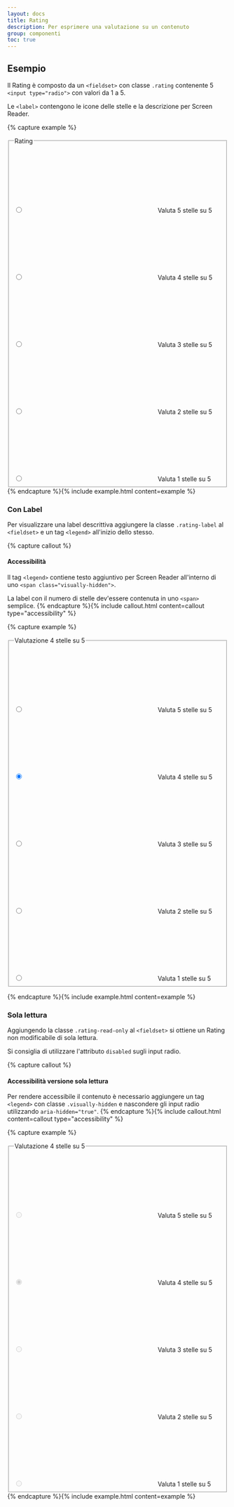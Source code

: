 ```yaml
---
layout: docs
title: Rating
description: Per esprimere una valutazione su un contenuto
group: componenti
toc: true
---
```


## Esempio

Il Rating è composto da un `<fieldset>` con classe `.rating` contenente 5 `<input type="radio">` con valori da 1 a 5.

Le `<label>` contengono le icone delle stelle e la descrizione per Screen Reader.

{% capture example %}

<fieldset class="rating">
  <legend>Rating</legend>
  <input type="radio" id="star5a" name="ratingA" value="5" />
  <label class = "full" for="star5a">
    <svg class="icon icon-sm"><use href="{{ site.baseurl }}/dist/svg/sprites.svg#it-star-full"></use></svg>
    <span class="visually-hidden">Valuta 5 stelle su 5</span>
  </label>
  <input type="radio" id="star4a" name="ratingA" value="4"/>
  <label class = "full" for="star4a">
    <svg class="icon icon-sm"><use href="{{ site.baseurl }}/dist/svg/sprites.svg#it-star-full"></use></svg>
    <span class="visually-hidden">Valuta 4 stelle su 5</span>
  </label>
  <input type="radio" id="star3a" name="ratingA" value="3" />
  <label class = "full" for="star3a">
    <svg class="icon icon-sm"><use href="{{ site.baseurl }}/dist/svg/sprites.svg#it-star-full"></use></svg>
    <span class="visually-hidden">Valuta 3 stelle su 5</span>
  </label>
  <input type="radio" id="star2a" name="ratingA" value="2" />
  <label class = "full" for="star2a">
    <svg class="icon icon-sm"><use href="{{ site.baseurl }}/dist/svg/sprites.svg#it-star-full"></use></svg>
    <span class="visually-hidden">Valuta 2 stelle su 5</span>
  </label>
  <input type="radio" id="star1a" name="ratingA" value="1" />
  <label class = "full" for="star1a">
    <svg class="icon icon-sm"><use href="{{ site.baseurl }}/dist/svg/sprites.svg#it-star-full"></use></svg>
    <span class="visually-hidden">Valuta 1 stelle su 5</span>
  </label>
</fieldset>
{% endcapture %}{% include example.html content=example %}

### Con Label

Per visualizzare una label descrittiva aggiungere la classe `.rating-label` al `<fieldset>` e un tag `<legend>` all'inizio dello stesso.

{% capture callout %}
#### Accessibilità

Il tag `<legend>` contiene testo aggiuntivo per Screen Reader all'interno di uno `<span class="visually-hidden">`.

La label con il numero di stelle dev'essere contenuta in uno `<span>` semplice.
{% endcapture %}{% include callout.html content=callout type="accessibility" %}

{% capture example %}

<fieldset class="rating rating-label">
  <legend><span class="visually-hidden">Valutazione</span> <span>4 stelle</span> <span class="visually-hidden">su 5</span></legend>
  <input type="radio" id="star5b" name="ratingB" value="5" />
  <label class = "full" for="star5b">
    <svg class="icon icon-sm"><use href="{{ site.baseurl }}/dist/svg/sprites.svg#it-star-full"></use></svg>
    <span class="visually-hidden">Valuta 5 stelle su 5</span>
  </label>
  <input type="radio" id="star4b" name="ratingB" value="4" checked/>
  <label class = "full" for="star4b">
    <svg class="icon icon-sm"><use href="{{ site.baseurl }}/dist/svg/sprites.svg#it-star-full"></use></svg>
    <span class="visually-hidden">Valuta 4 stelle su 5</span>
  </label>
  <input type="radio" id="star3b" name="ratingB" value="3" />
  <label class = "full" for="star3b">
    <svg class="icon icon-sm"><use href="{{ site.baseurl }}/dist/svg/sprites.svg#it-star-full"></use></svg>
    <span class="visually-hidden">Valuta 3 stelle su 5</span>
  </label>
  <input type="radio" id="star2b" name="ratingB" value="2" />
  <label class = "full" for="star2b">
    <svg class="icon icon-sm"><use href="{{ site.baseurl }}/dist/svg/sprites.svg#it-star-full"></use></svg>
    <span class="visually-hidden">Valuta 2 stelle su 5</span>
  </label>
  <input type="radio" id="star1b" name="ratingB" value="1" />
  <label class = "full" for="star1b">
    <svg class="icon icon-sm"><use href="{{ site.baseurl }}/dist/svg/sprites.svg#it-star-full"></use></svg>
    <span class="visually-hidden">Valuta 1 stelle su 5</span>
  </label>
</fieldset>

{% endcapture %}{% include example.html content=example %}

### Sola lettura

Aggiungendo la classe `.rating-read-only` al `<fieldset>` si ottiene un Rating non modificabile di sola lettura.

Si consiglia di utilizzare l'attributo `disabled` sugli input radio.

{% capture callout %}

#### Accessibilità versione sola lettura

Per rendere accessibile il contenuto è necessario aggiungere un tag `<legend>` con classe `.visually-hidden` e nascondere gli input radio utilizzando `aria-hidden="true"`.
{% endcapture %}{% include callout.html content=callout type="accessibility" %}

{% capture example %}

<fieldset class="rating rating-read-only">
  <legend class="visually-hidden">Valutazione 4 stelle su 5</legend>
  <input type="radio" id="star5c" name="ratingC" value="5" aria-hidden="true" disabled />
  <label class = "full" for="star5c">
    <svg class="icon icon-sm"><use href="{{ site.baseurl }}/dist/svg/sprites.svg#it-star-full"></use></svg>
    <span class="visually-hidden">Valuta 5 stelle su 5</span>
  </label>
  <input type="radio" id="star4c" name="ratingC" value="4" checked aria-hidden="true" disabled />
  <label class = "full" for="star4c">
    <svg class="icon icon-sm"><use href="{{ site.baseurl }}/dist/svg/sprites.svg#it-star-full"></use></svg>
    <span class="visually-hidden">Valuta 4 stelle su 5</span>
  </label>
  <input type="radio" id="star3c" name="ratingC" value="3" aria-hidden="true" disabled />
  <label class = "full" for="star3c">
    <svg class="icon icon-sm"><use href="{{ site.baseurl }}/dist/svg/sprites.svg#it-star-full"></use></svg>
    <span class="visually-hidden">Valuta 3 stelle su 5</span>
  </label>
  <input type="radio" id="star2c" name="ratingC" value="2" aria-hidden="true" disabled />
  <label class = "full" for="star2c">
    <svg class="icon icon-sm"><use href="{{ site.baseurl }}/dist/svg/sprites.svg#it-star-full"></use></svg>
    <span class="visually-hidden">Valuta 2 stelle su 5</span>
  </label>
  <input type="radio" id="star1c" name="ratingC" value="1" aria-hidden="true" disabled />
  <label class = "full" for="star1c">
    <svg class="icon icon-sm"><use href="{{ site.baseurl }}/dist/svg/sprites.svg#it-star-full"></use></svg>
    <span class="visually-hidden">Valuta 1 stelle su 5</span>
  </label>
</fieldset>
{% endcapture %}{% include example.html content=example %}
